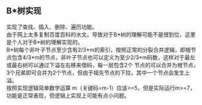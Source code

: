 B*树实现
---

<p >实现了查找、插入、删除、遍历功能。<br />
 由于网上太多复制百度百科的水文。导致对于B*树的理解可能不是很到位，这里是个人对于B*树的理解实现的。<br />
B*树每个非叶子节点至少含有2/3*m的索引，按照正常的分裂合并逻辑，即根节点包含4/3*m的节点，非叶子节点也可以定义为至少2/3*m码数，这样对于最左或最右树可以通过下溢左右移来借码，每一层包含2个
节点的可以合并为根节点，3个兄弟即可合并为2个节点，但由于祖先节点的下拉，其中一个节点会发生上溢。<br />
按照实现逻辑简单数学运算 m（关键码=m-1）应该>=5，但是实际运行m>=7，功能是正常表现，但逻辑上实现上可能有点小问题。
